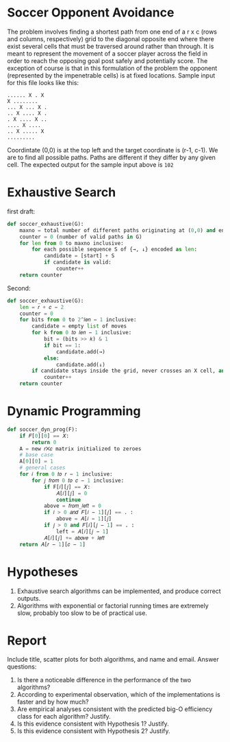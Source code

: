 # Soccer Opponent Avoidance

The problem involves finding a shortest path from one end of a r x c (rows and columns, respectively) grid to the diagonal opposite end where there exist several cells that must be traversed around rather than through. It is meant to represent the movement of a soccer player across the field in order to reach the opposing goal post safely and potentially score. The exception of course is that in this formulation of the problem the opponent (represented by the impenetrable cells) is at fixed locations. 
Sample input for this file looks like this:
```in
...... X . X
X ........
... X ... X .
.. X .... X .
. X .... X ..
.... X ....
.. X ..... X
.........
```

Coordintate (0,0) is at the top left  and the target coordinate is (r-1, c-1). We are to find all possible paths. Paths are different if they differ by any given cell.
The expected output for the sample input above is `102`

# Exhaustive Search
first draft:
```python
def soccer_exhaustive(G):  
	maxno = total number of different paths originating at (0,0) and ending at (𝑟 − 1, 𝑐 − 1)  
	counter = 0 (number of valid paths in G)  
	for len from 0 to maxno inclusive:  
		for each possible sequence S of {→, ↓} encoded as len:  
			candidate = [start] + S  
			if candidate is valid:  
				counter++  
	return counter
```
 
Second:

```python
def soccer_exhaustive(G):  
	len = 𝑟 + 𝑐 − 2  
	counter = 0  
	for bits from 0 to 2^𝑙𝑒𝑛 − 1 inclusive:  
		candidate = empty list of moves  
		for k from 0 𝑡𝑜 𝑙𝑒𝑛 − 1 inclusive:  
			bit = (bits >> 𝑘) & 1  
			if bit == 1:  
				candidate.add(→)  
			else:  
				candidate.add(↓)  
		if candidate stays inside the grid, never crosses an X cell, and ends at (𝑟 − 1, 𝑐 − 1):  
			counter++  
	return counter
```


# Dynamic Programming
```python
def soccer_dyn_prog(F):
	if 𝐹[0][0] == 𝑋:  
		return 0  
	A = new 𝑟⨉𝑐 matrix initialized to zeroes  
	# base case  
	A[0][0] = 1  
	# general cases  
	for 𝑖 from 0 𝑡𝑜 𝑟 − 1 inclusive:  
		for 𝑗 𝑓𝑟𝑜𝑚 0 𝑡𝑜 𝑐 − 1 inclusive:  
			if F[𝑖][𝑗] == 𝑋:  
				𝐴[𝑖][𝑗] = 0  
				continue  
			above = 𝑓𝑟𝑜𝑚_𝑙𝑒𝑓𝑡 = 0  
			if 𝑖 > 0 𝑎𝑛𝑑 𝐹[𝑖 − 1][𝑗] == . :  
				above = 𝐴[𝑖 − 1][𝑗]  
			if 𝑗 > 0 and 𝐹[𝑖][𝑗 − 1] == . :  
				left = 𝐴[𝑖][𝑗 − 1]  
			𝐴[𝑖][𝑗] += 𝑎𝑏𝑜𝑣𝑒 + 𝑙𝑒𝑓𝑡  
	return 𝐴[𝑟 − 1][𝑐 − 1]
```

# Hypotheses

1. Exhaustive search algorithms can be implemented, and produce correct outputs.
2. Algorithms with exponential or factorial running times are extremely slow, probably too slow to be of practical use.

# Report

Include title, scatter plots for both algorithms, and name and email.
Answer questions:
1. Is there a noticeable difference in the performance of the two algorithms?
2. According to experimental observation, which of the implementations is faster and by how much?
3. Are empirical analyses consistent with the predicted big-O efficiency class for each algorithm? Justify.
4. Is this evidence consistent with Hypothesis 1? Justify.
5. Is this evidence consistent with Hypothesis 2? Justify.

